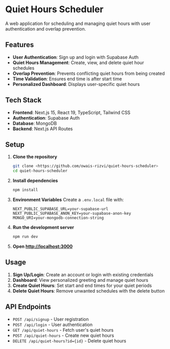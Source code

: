 # Quiet Hours Scheduler

A web application for scheduling and managing quiet hours with user authentication and overlap prevention.

## Features

- **User Authentication**: Sign up and login with Supabase Auth
- **Quiet Hours Management**: Create, view, and delete quiet hour schedules
- **Overlap Prevention**: Prevents conflicting quiet hours from being created
- **Time Validation**: Ensures end time is after start time
- **Personalized Dashboard**: Displays user-specific quiet hours

## Tech Stack

- **Frontend**: Next.js 15, React 19, TypeScript, Tailwind CSS
- **Authentication**: Supabase Auth
- **Database**: MongoDB
- **Backend**: Next.js API Routes

## Setup

1. **Clone the repository**
   ```bash
   git clone <https://github.com/owais-rizvi/quiet-hours-scheduler>
   cd quiet-hours-scheduler
   ```

2. **Install dependencies**
   ```bash
   npm install
   ```

3. **Environment Variables**
   Create a `.env.local` file with:
   ```
   NEXT_PUBLIC_SUPABASE_URL=your-supabase-url
   NEXT_PUBLIC_SUPABASE_ANON_KEY=your-supabase-anon-key
   MONGO_URI=your-mongodb-connection-string
   ```

4. **Run the development server**
   ```bash
   npm run dev
   ```

5. **Open [http://localhost:3000](http://localhost:3000)**

## Usage

1. **Sign Up/Login**: Create an account or login with existing credentials
2. **Dashboard**: View personalized greeting and manage quiet hours
3. **Create Quiet Hours**: Set start and end times for your quiet periods
4. **Delete Quiet Hours**: Remove unwanted schedules with the delete button

## API Endpoints

- `POST /api/signup` - User registration
- `POST /api/login` - User authentication
- `GET /api/quiet-hours` - Fetch user's quiet hours
- `POST /api/quiet-hours` - Create new quiet hours
- `DELETE /api/quiet-hours?id={id}` - Delete quiet hours




